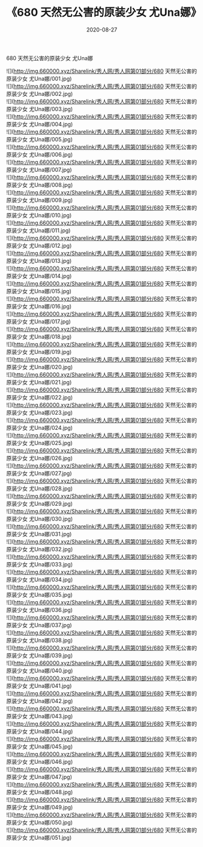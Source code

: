 ﻿---
layout: post
title:  《680 天然无公害的原装少女 尤Una娜》
date:   2020-08-27
img: http://img.660000.xyz/Sharelink/秀人网/秀人网第01部分/680 天然无公害的原装少女 尤Una娜/000.jpg
categories: [美女, 清纯, 唯美]
---

680 天然无公害的原装少女 尤Una娜

  ![](http://img.660000.xyz/Sharelink/秀人网/秀人网第01部分/680 天然无公害的原装少女 尤Una娜/001.jpg) <br> ![](http://img.660000.xyz/Sharelink/秀人网/秀人网第01部分/680 天然无公害的原装少女 尤Una娜/002.jpg) <br> ![](http://img.660000.xyz/Sharelink/秀人网/秀人网第01部分/680 天然无公害的原装少女 尤Una娜/003.jpg) <br> ![](http://img.660000.xyz/Sharelink/秀人网/秀人网第01部分/680 天然无公害的原装少女 尤Una娜/004.jpg) <br> ![](http://img.660000.xyz/Sharelink/秀人网/秀人网第01部分/680 天然无公害的原装少女 尤Una娜/005.jpg) <br> ![](http://img.660000.xyz/Sharelink/秀人网/秀人网第01部分/680 天然无公害的原装少女 尤Una娜/006.jpg) <br> ![](http://img.660000.xyz/Sharelink/秀人网/秀人网第01部分/680 天然无公害的原装少女 尤Una娜/007.jpg) <br> ![](http://img.660000.xyz/Sharelink/秀人网/秀人网第01部分/680 天然无公害的原装少女 尤Una娜/008.jpg) <br> ![](http://img.660000.xyz/Sharelink/秀人网/秀人网第01部分/680 天然无公害的原装少女 尤Una娜/009.jpg) <br> ![](http://img.660000.xyz/Sharelink/秀人网/秀人网第01部分/680 天然无公害的原装少女 尤Una娜/010.jpg) <br> ![](http://img.660000.xyz/Sharelink/秀人网/秀人网第01部分/680 天然无公害的原装少女 尤Una娜/011.jpg) <br> ![](http://img.660000.xyz/Sharelink/秀人网/秀人网第01部分/680 天然无公害的原装少女 尤Una娜/012.jpg) <br> ![](http://img.660000.xyz/Sharelink/秀人网/秀人网第01部分/680 天然无公害的原装少女 尤Una娜/013.jpg) <br> ![](http://img.660000.xyz/Sharelink/秀人网/秀人网第01部分/680 天然无公害的原装少女 尤Una娜/014.jpg) <br> ![](http://img.660000.xyz/Sharelink/秀人网/秀人网第01部分/680 天然无公害的原装少女 尤Una娜/015.jpg) <br> ![](http://img.660000.xyz/Sharelink/秀人网/秀人网第01部分/680 天然无公害的原装少女 尤Una娜/016.jpg) <br> ![](http://img.660000.xyz/Sharelink/秀人网/秀人网第01部分/680 天然无公害的原装少女 尤Una娜/017.jpg) <br> ![](http://img.660000.xyz/Sharelink/秀人网/秀人网第01部分/680 天然无公害的原装少女 尤Una娜/018.jpg) <br> ![](http://img.660000.xyz/Sharelink/秀人网/秀人网第01部分/680 天然无公害的原装少女 尤Una娜/019.jpg) <br> ![](http://img.660000.xyz/Sharelink/秀人网/秀人网第01部分/680 天然无公害的原装少女 尤Una娜/020.jpg) <br> ![](http://img.660000.xyz/Sharelink/秀人网/秀人网第01部分/680 天然无公害的原装少女 尤Una娜/021.jpg) <br> ![](http://img.660000.xyz/Sharelink/秀人网/秀人网第01部分/680 天然无公害的原装少女 尤Una娜/022.jpg) <br> ![](http://img.660000.xyz/Sharelink/秀人网/秀人网第01部分/680 天然无公害的原装少女 尤Una娜/023.jpg) <br> ![](http://img.660000.xyz/Sharelink/秀人网/秀人网第01部分/680 天然无公害的原装少女 尤Una娜/024.jpg) <br> ![](http://img.660000.xyz/Sharelink/秀人网/秀人网第01部分/680 天然无公害的原装少女 尤Una娜/025.jpg) <br> ![](http://img.660000.xyz/Sharelink/秀人网/秀人网第01部分/680 天然无公害的原装少女 尤Una娜/026.jpg) <br> ![](http://img.660000.xyz/Sharelink/秀人网/秀人网第01部分/680 天然无公害的原装少女 尤Una娜/027.jpg) <br> ![](http://img.660000.xyz/Sharelink/秀人网/秀人网第01部分/680 天然无公害的原装少女 尤Una娜/028.jpg) <br> ![](http://img.660000.xyz/Sharelink/秀人网/秀人网第01部分/680 天然无公害的原装少女 尤Una娜/029.jpg) <br> ![](http://img.660000.xyz/Sharelink/秀人网/秀人网第01部分/680 天然无公害的原装少女 尤Una娜/030.jpg) <br> ![](http://img.660000.xyz/Sharelink/秀人网/秀人网第01部分/680 天然无公害的原装少女 尤Una娜/031.jpg) <br> ![](http://img.660000.xyz/Sharelink/秀人网/秀人网第01部分/680 天然无公害的原装少女 尤Una娜/032.jpg) <br> ![](http://img.660000.xyz/Sharelink/秀人网/秀人网第01部分/680 天然无公害的原装少女 尤Una娜/033.jpg) <br> ![](http://img.660000.xyz/Sharelink/秀人网/秀人网第01部分/680 天然无公害的原装少女 尤Una娜/034.jpg) <br> ![](http://img.660000.xyz/Sharelink/秀人网/秀人网第01部分/680 天然无公害的原装少女 尤Una娜/035.jpg) <br> ![](http://img.660000.xyz/Sharelink/秀人网/秀人网第01部分/680 天然无公害的原装少女 尤Una娜/036.jpg) <br> ![](http://img.660000.xyz/Sharelink/秀人网/秀人网第01部分/680 天然无公害的原装少女 尤Una娜/037.jpg) <br> ![](http://img.660000.xyz/Sharelink/秀人网/秀人网第01部分/680 天然无公害的原装少女 尤Una娜/038.jpg) <br> ![](http://img.660000.xyz/Sharelink/秀人网/秀人网第01部分/680 天然无公害的原装少女 尤Una娜/039.jpg) <br> ![](http://img.660000.xyz/Sharelink/秀人网/秀人网第01部分/680 天然无公害的原装少女 尤Una娜/040.jpg) <br> ![](http://img.660000.xyz/Sharelink/秀人网/秀人网第01部分/680 天然无公害的原装少女 尤Una娜/041.jpg) <br> ![](http://img.660000.xyz/Sharelink/秀人网/秀人网第01部分/680 天然无公害的原装少女 尤Una娜/042.jpg) <br> ![](http://img.660000.xyz/Sharelink/秀人网/秀人网第01部分/680 天然无公害的原装少女 尤Una娜/043.jpg) <br> ![](http://img.660000.xyz/Sharelink/秀人网/秀人网第01部分/680 天然无公害的原装少女 尤Una娜/044.jpg) <br> ![](http://img.660000.xyz/Sharelink/秀人网/秀人网第01部分/680 天然无公害的原装少女 尤Una娜/045.jpg) <br> ![](http://img.660000.xyz/Sharelink/秀人网/秀人网第01部分/680 天然无公害的原装少女 尤Una娜/046.jpg) <br> ![](http://img.660000.xyz/Sharelink/秀人网/秀人网第01部分/680 天然无公害的原装少女 尤Una娜/047.jpg) <br> ![](http://img.660000.xyz/Sharelink/秀人网/秀人网第01部分/680 天然无公害的原装少女 尤Una娜/048.jpg) <br> ![](http://img.660000.xyz/Sharelink/秀人网/秀人网第01部分/680 天然无公害的原装少女 尤Una娜/049.jpg) <br> ![](http://img.660000.xyz/Sharelink/秀人网/秀人网第01部分/680 天然无公害的原装少女 尤Una娜/050.jpg) <br> ![](http://img.660000.xyz/Sharelink/秀人网/秀人网第01部分/680 天然无公害的原装少女 尤Una娜/051.jpg) <br>